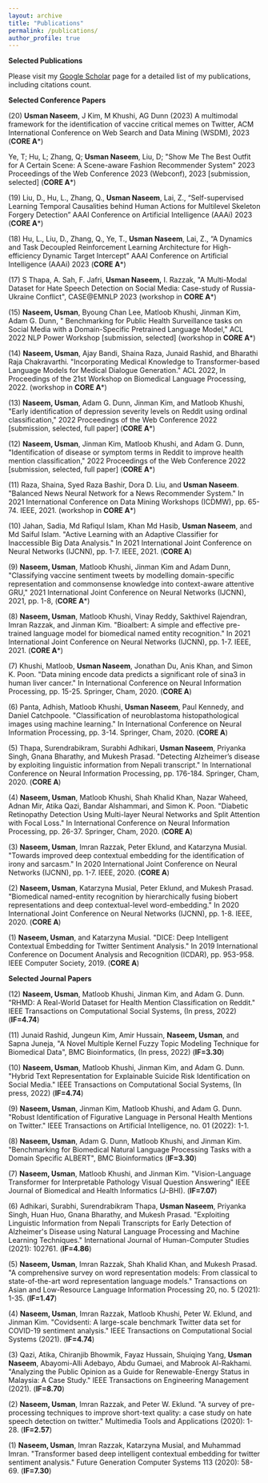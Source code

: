 ```yaml
---
layout: archive
title: "Publications"
permalink: /publications/
author_profile: true
---
```


**Selected Publications**

Please visit my [Google Scholar](https://scholar.google.com.au/citations?user=61Ou1P8AAAAJ&hl=en) page for a detailed list of my publications, including citations count.

**Selected Conference Papers**


(20) **Usman Naseem**, J Kim, M Khushi, AG Dunn (2023) A multimodal framework for the identification of vaccine critical memes on Twitter, ACM International Conference on Web Search and Data Mining (WSDM), 2023  (**CORE A***)

Ye, T; Hu, L; Zhang, Q; **Usman Naseem**, Liu, D; "Show Me The Best Outfit for A Certain Scene: A Scene-aware Fashion Recommender System" 2023 Proceedings of the Web Conference 2023 (Webconf), 2023 [submission, selected] (**CORE A***) 


(19) Liu, D., Hu, L., Zhang, Q., **Usman Naseem**, Lai, Z., “Self-supervised Learning Temporal Causalities behind Human Actions for Multilevel Skeleton Forgery Detection” AAAI Conference on Artificial Intelligence (AAAi) 2023 (**CORE A***)

(18) Hu, L., Liu, D., Zhang, Q., Ye, T., **Usman Naseem**, Lai, Z., “A Dynamics and Task Decoupled Reinforcement Learning Architecture for High-efficiency Dynamic Target Intercept” AAAI Conference on Artificial Intelligence (AAAi) 2023 (**CORE A***)

(17) S Thapa, A. Sah, F. Jafri, **Usman Naseem,** I. Razzak, "A Multi-Modal Dataset for Hate Speech Detection on Social Media: Case-study of Russia-Ukraine Conflict", CASE@EMNLP 2023  (workshop in **CORE A***)
 
<!-- (16) Raza, Shaina, Syed Raza Bashir, and **Usman Naseem**. "Accuracy meets Diversity in a News Recommender System." Proceedings of the 29th International Conference on Computational Linguistics. 2022. (**CORE A***) -->

(15)  **Naseem, Usman**, Byoung Chan Lee, Matloob Khushi, Jinman Kim, Adam G. Dunn, " Benchmarking for Public Health Surveillance tasks on Social Media with a Domain-Specific Pretrained Language Model," ACL 2022 NLP Power Workshop [submission, selected] (workshop in **CORE A***)

(14) **Naseem, Usman**, Ajay Bandi, Shaina Raza, Junaid Rashid, and Bharathi Raja Chakravarthi. "Incorporating Medical Knowledge to Transformer-based Language Models for Medical Dialogue Generation." ACL 2022, In Proceedings of the 21st Workshop on Biomedical Language Processing, 2022. (workshop in **CORE A***)

(13) **Naseem, Usman**,  Adam G. Dunn, Jinman Kim, and Matloob Khushi, "Early identification of depression severity levels on Reddit using ordinal classification," 2022 Proceedings of the Web Conference 2022 [submission, selected, full paper]  (**CORE A***)

(12) **Naseem, Usman**,  Jinman Kim, Matloob Khushi, and Adam G. Dunn, "Identification of disease or symptom terms in Reddit to improve health mention classification," 2022 Proceedings of the Web Conference 2022 [submission, selected, full paper]  (**CORE A***)

(11) Raza, Shaina, Syed Raza Bashir, Dora D. Liu, and **Usman Naseem**. "Balanced News Neural Network for a News Recommender System." In 2021 International Conference on Data Mining Workshops (ICDMW), pp. 65-74. IEEE, 2021. (workshop in **CORE A***)

(10) Jahan, Sadia, Md Rafiqul Islam, Khan Md Hasib, **Usman Naseem**, and Md Saiful Islam. "Active Learning with an Adaptive Classifier for Inaccessible Big Data Analysis." In 2021 International Joint Conference on Neural Networks (IJCNN), pp. 1-7. IEEE, 2021. (**CORE A**)

(9) **Naseem, Usman**, Matloob Khushi, Jinman Kim and Adam Dunn, "Classifying vaccine sentiment tweets by modelling domain-specific representation and commonsense knowledge into context-aware attentive GRU," 2021 International Joint Conference on Neural Networks (IJCNN), 2021, pp. 1-8,  (**CORE A***)

(8) **Naseem, Usman**, Matloob Khushi, Vinay Reddy, Sakthivel Rajendran, Imran Razzak, and Jinman Kim. "Bioalbert: A simple and effective pre-trained language model for biomedical named entity recognition." In 2021 International Joint Conference on Neural Networks (IJCNN), pp. 1-7. IEEE, 2021. (**CORE A***)

(7) Khushi, Matloob, **Usman Naseem**, Jonathan Du, Anis Khan, and Simon K. Poon. "Data mining encode data predicts a significant role of sina3 in human liver cancer." In International Conference on Neural Information Processing, pp. 15-25. Springer, Cham, 2020. (**CORE A**)

(6) Panta, Adhish, Matloob Khushi, **Usman Naseem**, Paul Kennedy, and Daniel Catchpoole. "Classification of neuroblastoma histopathological images using machine learning." In International Conference on Neural Information Processing, pp. 3-14. Springer, Cham, 2020. (**CORE A**)

(5) Thapa, Surendrabikram, Surabhi Adhikari, **Usman Naseem**, Priyanka Singh, Gnana Bharathy, and Mukesh Prasad. "Detecting Alzheimer’s disease by exploiting linguistic information from Nepali transcript." In International Conference on Neural Information Processing, pp. 176-184. Springer, Cham, 2020. (**CORE A**)

(4) **Naseem, Usman**, Matloob Khushi, Shah Khalid Khan, Nazar Waheed, Adnan Mir, Atika Qazi, Bandar Alshammari, and Simon K. Poon. "Diabetic Retinopathy Detection Using Multi-layer Neural Networks and Split Attention with Focal Loss." In International Conference on Neural Information Processing, pp. 26-37. Springer, Cham, 2020. (**CORE A**)

(3) **Naseem, Usman**, Imran Razzak, Peter Eklund, and Katarzyna Musial. "Towards improved deep contextual embedding for the identification of irony and sarcasm." In 2020 International Joint Conference on Neural Networks (IJCNN), pp. 1-7. IEEE, 2020. (**CORE A**)


(2) **Naseem, Usman**, Katarzyna Musial, Peter Eklund, and Mukesh Prasad. "Biomedical named-entity recognition by hierarchically fusing biobert representations and deep contextual-level word-embedding." In 2020 International Joint Conference on Neural Networks (IJCNN), pp. 1-8. IEEE, 2020. (**CORE A**)

(1) **Naseem, Usman**, and Katarzyna Musial. "DICE: Deep Intelligent Contextual Embedding for Twitter Sentiment Analysis." In 2019 International Conference on Document Analysis and Recognition (ICDAR), pp. 953-958. IEEE Computer Society, 2019. (**CORE A**)


**Selected Journal Papers**

(12)  **Naseem, Usman**, Matloob Khushi, Jinman Kim,  and Adam G. Dunn. "RHMD: A Real-World Dataset for Health Mention Classification on  Reddit." IEEE Transactions on Computational Social Systems, (In press, 2022) (**IF=4.74**)

(11) Junaid Rashid,  Jungeun Kim, Amir Hussain, **Naseem, Usman**, and Sapna Juneja, "A Novel Multiple Kernel Fuzzy Topic Modeling Technique for Biomedical Data", BMC Bioinformatics, (In press, 2022) (**IF=3.30**)

(10) **Naseem, Usman**, Matloob Khushi, Jinman Kim,  and Adam G. Dunn. "Hybrid Text Representation for Explainable Suicide Risk Identification on Social Media." IEEE Transactions on Computational Social Systems, (In press, 2022) (**IF=4.74**)

(9) **Naseem, Usman**, Jinman Kim, Matloob Khushi, and Adam G. Dunn. "Robust Identification of Figurative Language in Personal Health Mentions on Twitter." IEEE Transactions on Artificial Intelligence, no. 01 (2022): 1-1.

(8) **Naseem, Usman**, Adam G. Dunn, Matloob Khushi, and Jinman Kim. "Benchmarking for Biomedical Natural Language Processing Tasks with a Domain Specific ALBERT", BMC Bioinformatics (**IF=3.30**)

(7) **Naseem, Usman**, Matloob Khushi, and Jinman Kim. "Vision-Language Transformer for Interpretable Pathology Visual Question Answering" IEEE Journal of Biomedical and Health Informatics (J-BHI). (**IF=7.07**)

(6) Adhikari, Surabhi, Surendrabikram Thapa, **Usman Naseem**, Priyanka Singh, Huan Huo, Gnana Bharathy, and Mukesh Prasad. "Exploiting Linguistic Information from Nepali Transcripts for Early Detection of Alzheimer's Disease using Natural Language Processing and Machine Learning Techniques." International Journal of Human-Computer Studies (2021): 102761. (**IF=4.86**)

(5) **Naseem, Usman**, Imran Razzak, Shah Khalid Khan, and Mukesh Prasad. "A comprehensive survey on word representation models: From classical to state-of-the-art word representation language models." Transactions on Asian and Low-Resource Language Information Processing 20, no. 5 (2021): 1-35. (**IF=1.47**)

(4) **Naseem, Usman**, Imran Razzak, Matloob Khushi, Peter W. Eklund, and Jinman Kim. "Covidsenti: A large-scale benchmark Twitter data set for COVID-19 sentiment analysis." IEEE Transactions on Computational Social Systems (2021). (**IF=4.74**)

(3) Qazi, Atika, Chiranjib Bhowmik, Fayaz Hussain, Shuiqing Yang, **Usman Naseem**, Abayomi-Alli Adebayo, Abdu Gumaei, and Mabrook Al-Rakhami. "Analyzing the Public Opinion as a Guide for Renewable-Energy Status in Malaysia: A Case Study." IEEE Transactions on Engineering Management (2021). (**IF=8.70**)

(2) **Naseem, Usman**, Imran Razzak, and Peter W. Eklund. "A survey of pre-processing techniques to improve short-text quality: a case study on hate speech detection on twitter." Multimedia Tools and Applications (2020): 1-28. (**IF=2.57**)


(1) **Naseem, Usman**, Imran Razzak, Katarzyna Musial, and Muhammad Imran. "Transformer based deep intelligent contextual embedding for twitter sentiment analysis." Future Generation Computer Systems 113 (2020): 58-69. (**IF=7.30**)

<!--  (**IF=7.18, CORE A, JCQ Q1**) -->
<!-- {% if author.googlescholar %}
  You can also find my articles on <u><a href="{{author.googlescholar}}">my Google Scholar profile</a>.</u>
{% endif %}

{% include base_path %}

{% for post in site.publications reversed %}
  {% include archive-single.html %}
{% endfor %} -->

